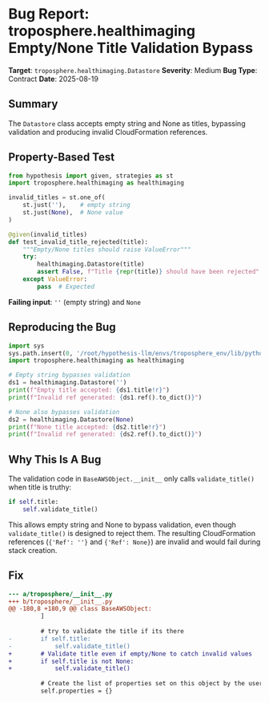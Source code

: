 # Bug Report: troposphere.healthimaging Empty/None Title Validation Bypass

**Target**: `troposphere.healthimaging.Datastore` 
**Severity**: Medium
**Bug Type**: Contract
**Date**: 2025-08-19

## Summary

The `Datastore` class accepts empty string and None as titles, bypassing validation and producing invalid CloudFormation references.

## Property-Based Test

```python
from hypothesis import given, strategies as st
import troposphere.healthimaging as healthimaging

invalid_titles = st.one_of(
    st.just(''),    # empty string
    st.just(None),  # None value
)

@given(invalid_titles)
def test_invalid_title_rejected(title):
    """Empty/None titles should raise ValueError"""
    try:
        healthimaging.Datastore(title)
        assert False, f"Title {repr(title)} should have been rejected"
    except ValueError:
        pass  # Expected
```

**Failing input**: `''` (empty string) and `None`

## Reproducing the Bug

```python
import sys
sys.path.insert(0, '/root/hypothesis-llm/envs/troposphere_env/lib/python3.13/site-packages')
import troposphere.healthimaging as healthimaging

# Empty string bypasses validation
ds1 = healthimaging.Datastore('')
print(f"Empty title accepted: {ds1.title!r}")
print(f"Invalid ref generated: {ds1.ref().to_dict()}")

# None also bypasses validation  
ds2 = healthimaging.Datastore(None)
print(f"None title accepted: {ds2.title!r}")
print(f"Invalid ref generated: {ds2.ref().to_dict()}")
```

## Why This Is A Bug

The validation code in `BaseAWSObject.__init__` only calls `validate_title()` when title is truthy:

```python
if self.title:
    self.validate_title()
```

This allows empty string and None to bypass validation, even though `validate_title()` is designed to reject them. The resulting CloudFormation references (`{'Ref': ''}` and `{'Ref': None}`) are invalid and would fail during stack creation.

## Fix

```diff
--- a/troposphere/__init__.py
+++ b/troposphere/__init__.py
@@ -180,8 +180,9 @@ class BaseAWSObject:
         ]
 
         # try to validate the title if its there
-        if self.title:
-            self.validate_title()
+        # Validate title even if empty/None to catch invalid values
+        if self.title is not None:
+            self.validate_title()
 
         # Create the list of properties set on this object by the user
         self.properties = {}
```